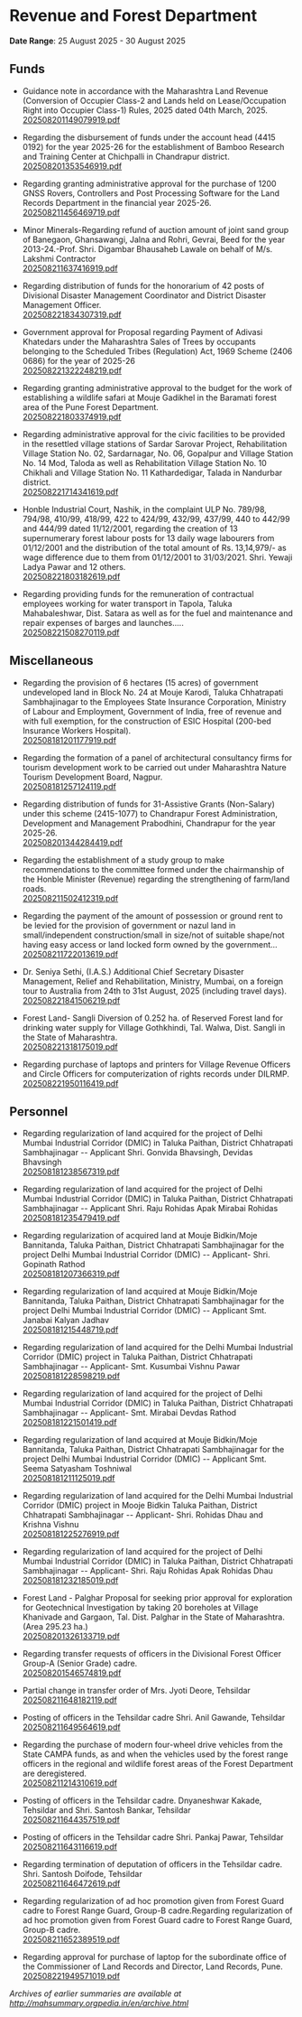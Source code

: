 # Revenue and Forest Department

**Date Range**: 25 August 2025 - 30 August 2025


## Funds
- Guidance note in accordance with the Maharashtra Land Revenue (Conversion of Occupier Class-2 and Lands held on Lease/Occupation Right into Occupier Class-1) Rules, 2025 dated 04th March, 2025.\
  [202508201149079919.pdf](https://gr.maharashtra.gov.in/Site/Upload/Government%20Resolutions/English/202508201149079919.pdf)

- Regarding the disbursement of funds under the account head (4415 0192) for the year 2025-26 for the establishment of Bamboo Research and Training Center at Chichpalli in Chandrapur district.\
  [202508201353546919.pdf](https://gr.maharashtra.gov.in/Site/Upload/Government%20Resolutions/English/202508201353546919.pdf)

- Regarding granting administrative approval for the purchase of 1200 GNSS Rovers, Controllers and Post Processing Software for the Land Records Department in the financial year 2025-26.\
  [202508211456469719.pdf](https://gr.maharashtra.gov.in/Site/Upload/Government%20Resolutions/English/202508211456469719.pdf)

- Minor Minerals-Regarding refund of auction amount of joint sand group of Banegaon, Ghansawangi, Jalna and Rohri, Gevrai, Beed for the year 2013-24.-Prof. Shri. Digambar Bhausaheb Lawale on behalf of M/s. Lakshmi Contractor\
  [202508211637416919.pdf](https://gr.maharashtra.gov.in/Site/Upload/Government%20Resolutions/English/202508211637416919.pdf)

- Regarding distribution of funds for the honorarium of 42 posts of Divisional Disaster Management Coordinator and District Disaster Management Officer.\
  [202508221834307319.pdf](https://gr.maharashtra.gov.in/Site/Upload/Government%20Resolutions/English/202508221834307319.pdf)

- Government approval for Proposal regarding Payment of Adivasi Khatedars under the Maharashtra Sales of Trees by occupants belonging to the Scheduled Tribes (Regulation) Act, 1969 Scheme (2406 0686) for the year of 2025-26\
  [202508221322248219.pdf](https://gr.maharashtra.gov.in/Site/Upload/Government%20Resolutions/English/202508221322248219.pdf)

- Regarding granting administrative approval to the budget for the work of establishing a wildlife safari at Mouje Gadikhel in the Baramati forest area of the Pune Forest Department.\
  [202508221803374919.pdf](https://gr.maharashtra.gov.in/Site/Upload/Government%20Resolutions/English/202508221803374919.pdf)

- Regarding administrative approval for the civic facilities to be provided in the resettled village stations of Sardar Sarovar Project, Rehabilitation Village Station No. 02, Sardarnagar, No. 06, Gopalpur and Village Station No. 14 Mod, Taloda as well as Rehabilitation Village Station No. 10 Chikhali and Village Station No. 11 Kathardedigar, Talada in Nandurbar district.\
  [202508221714341619.pdf](https://gr.maharashtra.gov.in/Site/Upload/Government%20Resolutions/English/202508221714341619.pdf)

- Honble Industrial Court, Nashik, in the complaint ULP No. 789/98, 794/98, 410/99, 418/99, 422 to 424/99, 432/99, 437/99, 440 to 442/99 and 444/99 dated 11/12/2001, regarding the creation of 13 supernumerary forest labour posts for 13 daily wage labourers from 01/12/2001 and the distribution of the total amount of Rs. 13,14,979/- as wage difference due to them from 01/12/2001 to 31/03/2021. Shri. Yewaji Ladya Pawar and 12 others.\
  [202508221803182619.pdf](https://gr.maharashtra.gov.in/Site/Upload/Government%20Resolutions/English/202508221803182619.pdf)

- Regarding providing funds for the remuneration of contractual employees working for water transport in Tapola, Taluka Mahabaleshwar, Dist. Satara as well as for the fuel and maintenance and repair expenses of barges and launches.....\
  [202508221508270119.pdf](https://gr.maharashtra.gov.in/Site/Upload/Government%20Resolutions/English/202508221508270119.pdf)

## Miscellaneous
- Regarding the provision of 6 hectares (15 acres) of government undeveloped land in Block No. 24 at Mouje Karodi, Taluka Chhatrapati Sambhajinagar to the Employees State Insurance Corporation, Ministry of Labour and Employment, Government of India, free of revenue and with full exemption, for the construction of ESIC Hospital (200-bed Insurance Workers Hospital).\
  [202508181201177919.pdf](https://gr.maharashtra.gov.in/Site/Upload/Government%20Resolutions/English/202508181201177919.pdf)

- Regarding the formation of a panel of architectural consultancy firms for tourism development work to be carried out under Maharashtra Nature Tourism Development Board, Nagpur.\
  [202508181257124119.pdf](https://gr.maharashtra.gov.in/Site/Upload/Government%20Resolutions/English/202508181257124119.pdf)

- Regarding distribution of funds for 31-Assistive Grants (Non-Salary) under this scheme (2415-1077) to Chandrapur Forest Administration, Development and Management Prabodhini, Chandrapur for the year 2025-26.\
  [202508201344284419.pdf](https://gr.maharashtra.gov.in/Site/Upload/Government%20Resolutions/English/202508201344284419.pdf)

- Regarding the establishment of a study group to make recommendations to the committee formed under the chairmanship of the Honble Minister (Revenue) regarding the strengthening of farm/land roads.\
  [202508211502412319.pdf](https://gr.maharashtra.gov.in/Site/Upload/Government%20Resolutions/English/202508211502412319.pdf)

- Regarding the payment of the amount of possession or ground rent to be levied for the provision of government or nazul land in small/independent construction/small in size/not of suitable shape/not having easy access or land locked form owned by the government...\
  [202508211722013619.pdf](https://gr.maharashtra.gov.in/Site/Upload/Government%20Resolutions/English/202508211722013619.pdf)

- Dr. Seniya Sethi, (I.A.S.) Additional Chief Secretary Disaster Management, Relief and Rehabilitation, Ministry, Mumbai, on a foreign tour to Australia from 24th to 31st August, 2025 (including travel days).\
  [202508221841506219.pdf](https://gr.maharashtra.gov.in/Site/Upload/Government%20Resolutions/English/202508221841506219.pdf)

- Forest Land-  Sangli Diversion of 0.252 ha. of Reserved Forest land  for drinking water supply for Village Gothkhindi, Tal. Walwa, Dist. Sangli in the State of Maharashtra.\
  [202508221318175019.pdf](https://gr.maharashtra.gov.in/Site/Upload/Government%20Resolutions/English/202508221318175019.pdf)

- Regarding purchase of laptops and printers for Village Revenue Officers and Circle Officers for computerization of rights records under DILRMP.\
  [202508221950116419.pdf](https://gr.maharashtra.gov.in/Site/Upload/Government%20Resolutions/English/202508221950116419.pdf)

## Personnel
- Regarding regularization of land acquired for the project of Delhi Mumbai Industrial Corridor (DMIC) in Taluka Paithan, District Chhatrapati Sambhajinagar -- Applicant Shri. Gonvida Bhavsingh, Devidas Bhavsingh\
  [202508181238567319.pdf](https://gr.maharashtra.gov.in/Site/Upload/Government%20Resolutions/English/202508181238567319.pdf)

- Regarding regularization of land acquired for the project of Delhi Mumbai Industrial Corridor (DMIC) in Taluka Paithan, District Chhatrapati Sambhajinagar -- Applicant Shri. Raju Rohidas Apak Mirabai Rohidas\
  [202508181235479419.pdf](https://gr.maharashtra.gov.in/Site/Upload/Government%20Resolutions/English/202508181235479419.pdf)

- Regarding regularization of acquired land at Mouje Bidkin/Moje Bannitanda, Taluka Paithan, District Chhatrapati Sambhajinagar for the project Delhi Mumbai Industrial Corridor (DMIC) -- Applicant- Shri. Gopinath Rathod\
  [202508181207366319.pdf](https://gr.maharashtra.gov.in/Site/Upload/Government%20Resolutions/English/202508181207366319.pdf)

- Regarding regularization of land acquired at Mouje Bidkin/Moje Bannitanda, Taluka Paithan, District Chhatrapati Sambhajinagar for the project Delhi Mumbai Industrial Corridor (DMIC) -- Applicant Smt. Janabai Kalyan Jadhav\
  [202508181215448719.pdf](https://gr.maharashtra.gov.in/Site/Upload/Government%20Resolutions/English/202508181215448719.pdf)

- Regarding regularization of land acquired for the Delhi Mumbai Industrial Corridor (DMIC) project in Taluka Paithan, District Chhatrapati Sambhajinagar -- Applicant- Smt. Kusumbai Vishnu Pawar\
  [202508181228598219.pdf](https://gr.maharashtra.gov.in/Site/Upload/Government%20Resolutions/English/202508181228598219.pdf)

- Regarding regularization of land acquired for the project of Delhi Mumbai Industrial Corridor (DMIC) in Taluka Paithan, District Chhatrapati Sambhajinagar -- Applicant- Smt. Mirabai Devdas Rathod\
  [202508181221501419.pdf](https://gr.maharashtra.gov.in/Site/Upload/Government%20Resolutions/English/202508181221501419.pdf)

- Regarding regularization of land acquired at Mouje Bidkin/Moje Bannitanda, Taluka Paithan, District Chhatrapati Sambhajinagar for the project Delhi Mumbai Industrial Corridor (DMIC) -- Applicant Smt. Seema Satyasham Toshniwal\
  [202508181211125019.pdf](https://gr.maharashtra.gov.in/Site/Upload/Government%20Resolutions/English/202508181211125019.pdf)

- Regarding regularization of land acquired for the Delhi Mumbai Industrial Corridor (DMIC) project in Mooje Bidkin Taluka Paithan, District Chhatrapati Sambhajinagar -- Applicant- Shri. Rohidas Dhau and Krishna Vishnu\
  [202508181225276919.pdf](https://gr.maharashtra.gov.in/Site/Upload/Government%20Resolutions/English/202508181225276919.pdf)

- Regarding regularization of land acquired for the project of Delhi Mumbai Industrial Corridor (DMIC) in Taluka Paithan, District Chhatrapati Sambhajinagar -- Applicant- Shri. Raju Rohidas Apak Rohidas Dhau\
  [202508181232185019.pdf](https://gr.maharashtra.gov.in/Site/Upload/Government%20Resolutions/English/202508181232185019.pdf)

- Forest Land - Palghar Proposal for seeking prior approval for exploration for Geotechnical Investigation by taking 20 boreholes at Village Khanivade and Gargaon, Tal. Dist. Palghar  in the State of Maharashtra. (Area 295.23 ha.)\
  [202508201326133719.pdf](https://gr.maharashtra.gov.in/Site/Upload/Government%20Resolutions/English/202508201326133719.pdf)

- Regarding transfer requests of officers in the Divisional Forest Officer Group-A (Senior Grade) cadre.\
  [202508201546574819.pdf](https://gr.maharashtra.gov.in/Site/Upload/Government%20Resolutions/English/202508201546574819.pdf)

- Partial change in transfer order of Mrs. Jyoti Deore, Tehsildar\
  [202508211648182119.pdf](https://gr.maharashtra.gov.in/Site/Upload/Government%20Resolutions/English/202508211648182119.pdf)

- Posting of officers in the Tehsildar cadre Shri. Anil Gawande, Tehsildar\
  [202508211649564619.pdf](https://gr.maharashtra.gov.in/Site/Upload/Government%20Resolutions/English/202508211649564619.pdf)

- Regarding the purchase of modern four-wheel drive vehicles from the State CAMPA funds, as and when the vehicles used by the forest range officers in the regional and wildlife forest areas of the Forest Department are deregistered.\
  [202508211214310619.pdf](https://gr.maharashtra.gov.in/Site/Upload/Government%20Resolutions/English/202508211214310619.pdf)

- Posting of officers in the Tehsildar cadre. Dnyaneshwar Kakade, Tehsildar and Shri. Santosh Bankar, Tehsildar\
  [202508211644357519.pdf](https://gr.maharashtra.gov.in/Site/Upload/Government%20Resolutions/English/202508211644357519.pdf)

- Posting of officers in the Tehsildar cadre Shri. Pankaj Pawar, Tehsildar\
  [202508211643116619.pdf](https://gr.maharashtra.gov.in/Site/Upload/Government%20Resolutions/English/202508211643116619.pdf)

- Regarding termination of deputation of officers in the Tehsildar cadre. Shri. Santosh Doifode, Tehsildar\
  [202508211646472619.pdf](https://gr.maharashtra.gov.in/Site/Upload/Government%20Resolutions/English/202508211646472619.pdf)

- Regarding regularization of ad hoc promotion given from Forest Guard cadre to Forest Range Guard, Group-B cadre.Regarding regularization of ad hoc promotion given from Forest Guard cadre to Forest Range Guard, Group-B cadre.\
  [202508211652389519.pdf](https://gr.maharashtra.gov.in/Site/Upload/Government%20Resolutions/English/202508211652389519.pdf)

- Regarding approval for purchase of laptop for the subordinate office of the Commissioner of Land Records and Director, Land Records, Pune.\
  [202508221949571019.pdf](https://gr.maharashtra.gov.in/Site/Upload/Government%20Resolutions/English/202508221949571019.pdf)


*Archives of earlier summaries are available at http://mahsummary.orgpedia.in/en/archive.html*